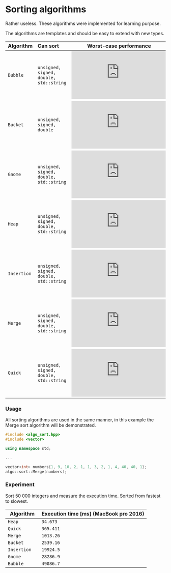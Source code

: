 Sorting algorithms
==============
Rather useless. These algorithms were implemented for learning purpose.

The algorithms are templates and should be easy to extend with new types.

|Algorithm|Can sort| Worst-case performance | Average performance |
|---|:---|:---:|:---:|
|`Bubble     `    |`unsigned, signed, double, std::string`       |![e](https://private.codecogs.com/gif.latex?n%5E2)                                                |![e](https://private.codecogs.com/gif.latex?n%5E2) |
|`Bucket     `    |`unsigned, signed, double`                    |![e](https://private.codecogs.com/gif.latex?n%5E2)                                                |![e](https://private.codecogs.com/gif.latex?O%5Cleft%20%28%20n%20&plus;%20%5Cfrac%7Bn%5E2%7D%7Bk%7D%20&plus;%20k%20%5Cright%20%29)|
|`Gnome      `    |`unsigned, signed, double, std::string`       |![e](https://private.codecogs.com/gif.latex?n%5E2)                                                |![e](https://private.codecogs.com/gif.latex?n%5E2)|
|`Heap       `    |`unsigned, signed, double, std::string`       |![e](https://private.codecogs.com/gif.latex?O%5Cleft%20%28%20n%20%5Clog%20n%20%5Cright%20%29)     |![e](https://private.codecogs.com/gif.latex?O%5Cleft%20%28%20n%20%5Clog%20n%20%5Cright%20%29) |
|`Insertion  `    |`unsigned, signed, double, std::string`       |![e](https://private.codecogs.com/gif.latex?n%5E2)                                                |![e](https://private.codecogs.com/gif.latex?n%5E2)|
|`Merge      `    |`unsigned, signed, double, std::string`       |![e](https://private.codecogs.com/gif.latex?O%5Cleft%20%28%20n%20%5Clog%20n%20%5Cright%20%29)     |![e](https://private.codecogs.com/gif.latex?O%5Cleft%20%28%20n%20%5Clog%20n%20%5Cright%20%29) |
|`Quick      `    |`unsigned, signed, double, std::string`       |![e](https://private.codecogs.com/gif.latex?n%5E2)                                                |![e](https://private.codecogs.com/gif.latex?O%5Cleft%20%28%20n%20%5Clog%20n%20%5Cright%20%29) |

### Usage
All sorting algorithms are used in the same manner, in this example the Merge sort algorithm will be demonstrated.

```cpp
#include <algo_sort.hpp>
#include <vector>

using namespace std;

...

vector<int> numbers{1, 9, 10, 2, 1, 1, 3, 2, 1, 4, 40, 40, 1};
algo::sort::Merge(numbers);
```

### Experiment

Sort 50 000 integers and measure the execution time. Sorted from fastest to slowest. 

|Algorithm| Execution time [ms] (MacBook pro 2016)|
|---|---|
|`Heap       `    |`34.673` |
|`Quick      `    |`365.411` |
|`Merge      `    |`1013.26` |
|`Bucket     `    |`2539.16` |
|`Insertion  `    |`19924.5` |
|`Gnome      `    |`28286.9` |
|`Bubble     `    |`49086.7`|
